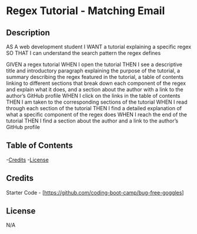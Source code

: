 # Regex Tutorial - Matching Email

## Description
AS A web development student
I WANT a tutorial explaining a specific regex
SO THAT I can understand the search pattern the regex defines

GIVEN a regex tutorial
WHEN I open the tutorial
THEN I see a descriptive title and introductory paragraph explaining the purpose of the tutorial, a summary describing the regex featured in the tutorial, a table of contents linking to different sections that break down each component of the regex and explain what it does, and a section about the author with a link to the author’s GitHub profile
WHEN I click on the links in the table of contents
THEN I am taken to the corresponding sections of the tutorial
WHEN I read through each section of the tutorial
THEN I find a detailed explanation of what a specific component of the regex does
WHEN I reach the end of the tutorial
THEN I find a section about the author and a link to the author’s GitHub profile

## Table of Contents
-[Credits](#credits)
-[License](#license)


## Credits
Starter Code - [https://github.com/coding-boot-camp/bug-free-goggles]

## License
N/A